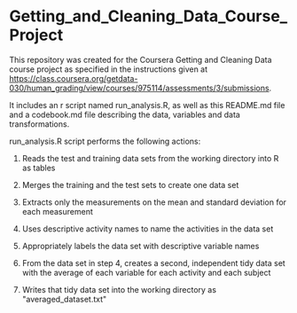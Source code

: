 # Getting_and_Cleaning_Data_Course_Project
This repository was created for the Coursera Getting and Cleaning Data course project as specified in the instructions given at https://class.coursera.org/getdata-030/human_grading/view/courses/975114/assessments/3/submissions.  

It includes an r script named run_analysis.R, as well as this README.md file and a codebook.md file describing the data, variables and data transformations.

run_analysis.R script performs the following actions:

1. Reads the test and training data sets from the working directory into R as tables

2. Merges the training and the test sets to create one data set

3. Extracts only the measurements on the mean and standard deviation for each measurement

4. Uses descriptive activity names to name the activities in the data set

5. Appropriately labels the data set with descriptive variable names

6. From the data set in step 4, creates a second, independent tidy data set with the
average of each variable for each activity and each subject

7. Writes that tidy data set into the working directory as "averaged_dataset.txt"

